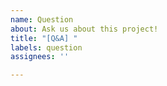 ```yaml
---
name: Question
about: Ask us about this project!
title: "[Q&A] "
labels: question
assignees: ''

---
```


